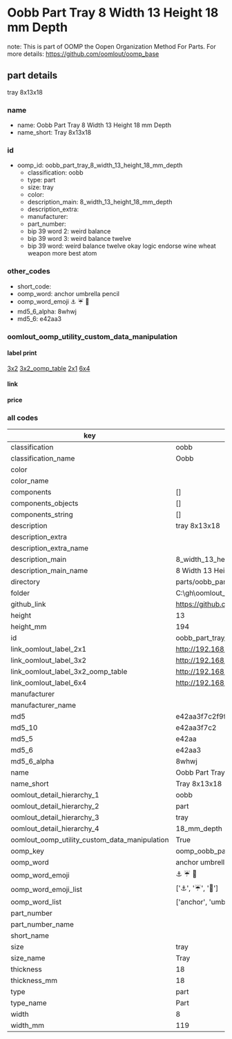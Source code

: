 # Oobb Part Tray 8 Width 13 Height 18 mm Depth  

note: This is part of OOMP the Oopen Organization Method For Parts. For more details: https://github.com/oomlout/oomp_base

##  part details
  



tray 8x13x18



### name
* name: Oobb Part Tray 8 Width 13 Height 18 mm Depth
* name_short: Tray 8x13x18 
### id
* oomp_id: oobb_part_tray_8_width_13_height_18_mm_depth
  * classification: oobb
  * type: part
  * size: tray
  * color: 
  * description_main: 8_width_13_height_18_mm_depth
  * description_extra: 
  * manufacturer: 
  * part_number: 
  * bip 39 word 2: weird balance
  * bip 39 word 3: weird balance twelve
  * bip 39 word: weird balance twelve okay logic endorse wine wheat weapon more best atom

### other_codes
* short_code: 
* oomp_word: anchor umbrella pencil
* oomp_word_emoji :anchor: :umbrella: :pencil:
* md5_6_alpha: 8whwj
* md5_6: e42aa3






### oomlout_oomp_utility_custom_data_manipulation
#### label print
[3x2](http://192.168.1.245:1112/?label=oomp%208whwj)
[3x2_oomp_table](http://192.168.1.108:1112/?label=oomp%208whwj)
[2x1](http://192.168.1.242:1112/?label=oomp%208whwj)
[6x4](http://192.168.1.55:1112/?label=oomp%208whwj)    

#### link

                              

#### price







### all codes 
| key | value |  
| --- | --- |  
| classification | oobb |  
| classification_name | Oobb |  
| color |  |  
| color_name |  |  
| components | [] |  
| components_objects | [] |  
| components_string | [] |  
| description | tray 8x13x18 |  
| description_extra |  |  
| description_extra_name |  |  
| description_main | 8_width_13_height_18_mm_depth |  
| description_main_name | 8 Width 13 Height 18 mm Depth |  
| directory | parts/oobb_part_tray_8_width_13_height_18_mm_depth |  
| folder | C:\gh\oomlout_oobb_version_4_generated_parts\parts\oobb_part_tray_8_width_13_height_18_mm_depth |  
| github_link | https://github.com/oomlout/oomlout_oomp_part_src/tree/main/parts/oobb_part_tray_8_width_13_height_18_mm_depth |  
| height | 13 |  
| height_mm | 194 |  
| id | oobb_part_tray_8_width_13_height_18_mm_depth |  
| link_oomlout_label_2x1 | http://192.168.1.242:1112/?label=oomp%208whwj |  
| link_oomlout_label_3x2 | http://192.168.1.245:1112/?label=oomp%208whwj |  
| link_oomlout_label_3x2_oomp_table | http://192.168.1.108:1112/?label=oomp%208whwj |  
| link_oomlout_label_6x4 | http://192.168.1.55:1112/?label=oomp%208whwj |  
| manufacturer |  |  
| manufacturer_name |  |  
| md5 | e42aa3f7c2f9ff712741c99fd6046fc9 |  
| md5_10 | e42aa3f7c2 |  
| md5_5 | e42aa |  
| md5_6 | e42aa3 |  
| md5_6_alpha | 8whwj |  
| name | Oobb Part Tray 8 Width 13 Height 18 mm Depth |  
| name_short | Tray 8x13x18  |  
| oomlout_detail_hierarchy_1 | oobb |  
| oomlout_detail_hierarchy_2 | part |  
| oomlout_detail_hierarchy_3 | tray |  
| oomlout_detail_hierarchy_4 | 18_mm_depth |  
| oomlout_oomp_utility_custom_data_manipulation | True |  
| oomp_key | oomp_oobb_part_tray_8_width_13_height_18_mm_depth |  
| oomp_word | anchor umbrella pencil |  
| oomp_word_emoji | :anchor: :umbrella: :pencil: |  
| oomp_word_emoji_list | [':anchor:', ':umbrella:', ':pencil:'] |  
| oomp_word_list | ['anchor', 'umbrella', 'pencil'] |  
| part_number |  |  
| part_number_name |  |  
| short_name |  |  
| size | tray |  
| size_name | Tray |  
| thickness | 18 |  
| thickness_mm | 18 |  
| type | part |  
| type_name | Part |  
| width | 8 |  
| width_mm | 119 |  
